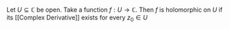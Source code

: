 Let $U\subseteq \mathbb{C}$ be open.
Take a function $f:U\to \mathbb{C}$.
Then $f$ is holomorphic on $U$ if its [[Complex Derivative]] exists for every $z_{0}\in U$